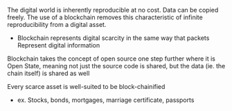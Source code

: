 
The digital world is inherently reproducible at no cost. Data can be copied freely. The use of a blockchain removes this characteristic of infinite reproducibility from a digital asset.
- Blockchain represents digital scarcity in the same way that packets Represent digital information

Blockchain takes the concept of open source one step further where it is Open State, meaning not just the source code is shared, but the data (ie. the chain itself) is shared as well

Every scarce asset is well-suited to be block-chainified
- ex. Stocks, bonds, mortgages, marriage certificate, passports
